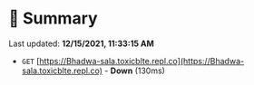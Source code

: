 # 📖 Summary
Last updated: **12/15/2021, 11:33:15 AM**

- `GET` [https://Bhadwa-sala.toxicblte.repl.co](https://Bhadwa-sala.toxicblte.repl.co) - **Down** (130ms)
